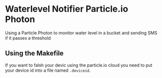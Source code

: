 # Waterlevel Notifier Particle.io Photon

Using a Particle Photon to monitor water level in a bucket and sending SMS if it passes a threshold


## Using the Makefile
If you want to falsh your devic using the particle.io cloud you need to put your device id into a file named `.deviceid`.

